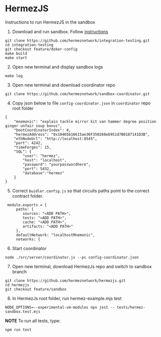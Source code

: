 # HermezJS
Instructions to run HermezJS in the sandbox

1. Download and run sandbox. Follow [instructions](https://github.com/hermeznetwork/integration-testing/tree/feature/docker-config)

``` 
git clone https://github.com/hermeznetwork/integration-testing.git
cd integration-testing
git checkout feature/doker-config
make build
make start
```
2. Open new terminal and display sandbox logs
```
make log
```

3. Open new terminal and download coordinator repo
```
git clone https://github.com/hermeznetwork/sandbox-coordinator.git

```

4. Copy json below to file `config-coordinator.json` in `coordinator` repo root folder
```
{
    "mnemonic": "explain tackle mirror kit van hammer degree position ginger unfair soup bonus",
    "bootCoordinatorIndex": 4,
    "hermezAddress": "0x10465b16615ae36F350268eb951d7B0187141D3B",
    "ethNodeUrl": "http://localhost:8545",
    "port": 4242,
    "timeForges": 15,
    "SQL": {
        "user": "hermez",
        "host": "localhost",
        "password": "yourpasswordhere",
        "port": 5432,
        "database":"hermez"
    }
}
```

5. Correct  `buidler.config.js` so that circuits paths point to the correct contract folder.

```
 module.exports = {
     paths: {
        sources: "<ADD PATH>",
        tests: "<ADD PATH>",
        cache: "<ADD PATH>",
        artifacts: "<ADD PATH>"
     },
     defaultNetwork: "localhostMnemonic",
     networks: {
```

6. Start coordinator
```
node ./src/server/coordinator.js --pc config-coordinator.json
```

7. Open new terminal, download HermezJs repo and switch to sandbox branch
```
git clone https://github.com/hermeznetwork/hermezjs.git
cd hermezjs
git checkout feature/sandbox
```

8. In HermezJs root folder, run hermez-example.mjs test
```
NODE_OPTIONS=--experimental-vm-modules npx jest -- tests/hermez-sandbox.test.mjs 
```

**NOTE** To run all tests, type:
```
npm run test
```
